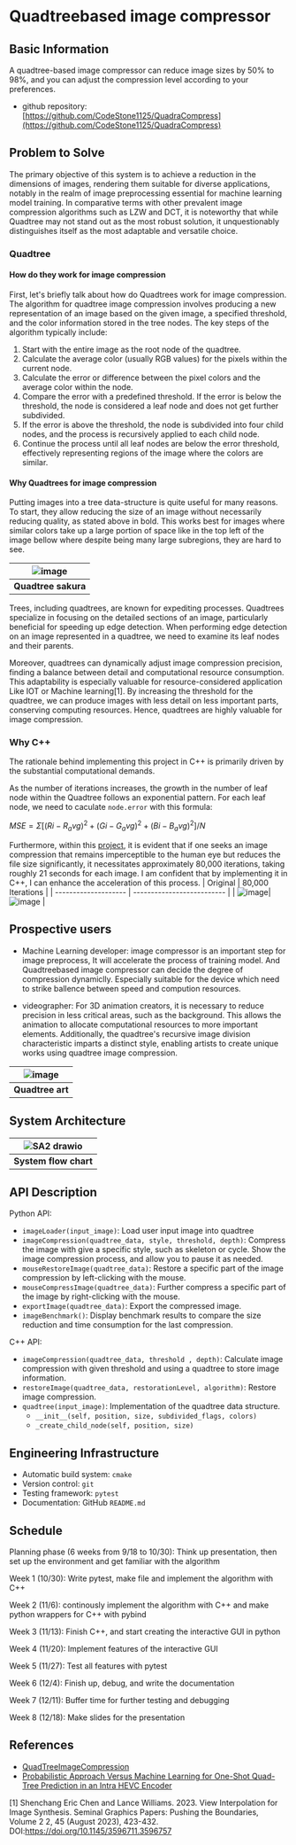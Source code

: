 # Quadtreebased image compressor 
## Basic Information

A quadtree-based image compressor can reduce image sizes by 50% to 98%,
and you can adjust the compression level according to your preferences.

* github repository: [https://github.com/CodeStone1125/QuadraCompress](https://github.com/CodeStone1125/QuadraCompress)

## Problem to Solve

The primary objective of this system is to achieve a reduction in the
dimensions of images, rendering them suitable for diverse applications,
notably in the realm of image preprocessing essential for machine
learning model training. In comparative terms with other prevalent image
compression algorithms such as LZW and DCT, it is noteworthy that while
Quadtree may not stand out as the most robust solution, it unquestionably
distinguishes itself as the most adaptable and versatile choice.

### Quadtree
#### How do they work for image compression
First, let's briefly talk about how do Quadtrees work for image
compression. The algorithm for quadtree image compression involves producing
a new representation of an image based on the given image, a specified 
threshold, and the color information stored in the tree nodes. 
The key steps of the algorithm typically include: 
1. Start with the entire image as the root node of the quadtree.
2. Calculate the average color (usually RGB values) for the pixels within
    the current node.
3. Calculate the error or difference between the pixel colors and the
   average color within the node.
4. Compare the error with a predefined threshold. If the error is below the
   threshold, the node is considered a leaf node and does not get further subdivided.
5. If the error is above the threshold, the node is subdivided into four child
    nodes, and the process is recursively applied to each child node.
6. Continue the process until all leaf nodes are below the error threshold,
    effectively representing regions of the image where the colors are similar.

#### Why Quadtrees for image compression
Putting images into a tree data-structure is quite useful for many reasons. 
To start, they allow reducing the size of an image without necessarily 
reducing quality, as stated above in bold. This works best for images where 
similar colors take up a large portion of space like in the top left of the
image bellow where despite being many large subregions, they are hard to see.


| ![image](https://github.com/CodeStone1125/nsdhw_23au/assets/72511296/b66ec4a2-0195-419f-b051-3b451d1347cc) | 
|:-----------------------------------:|
| **Quadtree sakura** |

Trees, including quadtrees, are known for expediting processes. Quadtrees 
specialize in focusing on the detailed sections of an image, particularly 
beneficial for speeding up edge detection. When performing edge detection 
on an image represented in a quadtree, we need to examine its leaf nodes and 
their parents.

Moreover, quadtrees can dynamically adjust image compression precision, 
finding a balance between detail and computational resource consumption. 
This adaptability is especially valuable for resource-considered application
Like IOT or Machine learning[1]. By increasing the threshold for the quadtree, 
we can produce images with less detail on less important parts, conserving 
computing resources. Hence, quadtrees are highly valuable for image compression.

### Why C++
The rationale behind implementing this project in C++ is primarily driven by 
the substantial computational demands.

As the number of iterations increases, the growth in the number of leaf node within the
Quadtree follows an exponential pattern. For each leaf node, we need to caculate `node.error`
with this formula:

$`MSE = Σ[(Ri - R_avg)^2 + (Gi - G_avg)^2 + (Bi - B_avg)^2] / N`$

Furthermore, within this [project](https://github.com/Inspiaaa/QuadTreeImageCompression#readme),
it is evident that if one seeks an image compression
that remains imperceptible to the human eye but reduces the file size significantly,
it necessitates approximately 80,000 iterations, taking roughly 21 seconds for each
image. I am confident that by implementing it in C++, I can enhance the acceleration
of this process.
| Original             | 80,000 Iterations          |
| -------------------- | -------------------------- |
| ![image](https://github.com/CodeStone1125/nsdhw_23au/assets/72511296/0ca3fa48-ad67-4084-87db-f5c820720f32)| ![image](https://github.com/Inspiaaa/QuadTreeImageCompression/blob/master/docs/sunset_80000.jpg) |

## Prospective users

* Machine Learning developer: image compressor is an important step for image preprocess,
   It will accelerate the process of training model. And Quadtreebased image compressor
    can decide the degree of compression dynamiclly. Especially suitable for the device
  which need to strike ballence between speed and compution resources.

* videographer: For 3D animation creators, it is necessary to reduce precision in less
  critical areas, such as the background. This allows the animation to allocate computational
  resources to more important elements. Additionally, the quadtree's recursive image
  division characteristic imparts a distinct style, enabling artists to create unique
   works using quadtree image compression.
  
| ![image](https://github.com/CodeStone1125/nsdhw_23au/assets/72511296/bf6fb00a-38ab-4a33-b07a-215f85d6484e)|
|:-----------------------------------:|
| **Quadtree art** |
  

## System Architecture

|![SA2 drawio](https://github.com/CodeStone1125/nsdhw_23au/assets/72511296/b235b4d8-bfef-4f4d-9e9b-7225d1536116)|
|:-----------------------------------:|
| **System flow chart** |

## API Description

Python API:
* `imageLoader(input_image)`: Load user input image into quadtree
* `imageCompression(quadtree_data, style, threshold, depth)`: Compress the image with give
   a specific style, such as skeleton or cycle. Show the image compression process, and
  allow you to pause it as needed.
* `mouseRestoreImage(quadtree_data)`: Restore a specific part of the image compression by
left-clicking with the mouse.
* `mouseCompressImage(quadtree_data)`: Further compress a specific part of the image by 
right-clicking with the mouse.
* `exportImage(quadtree_data)`: Export the compressed image.
* `imageBenchmark()`: Display benchmark results to compare the size reduction and time 
consumption for the last compression.

C++ API:
* `imageCompression(quadtree_data, threshold , depth)`: Calculate image compression with given threshold
   and using a quadtree to store image information.
* `restoreImage(quadtree_data, restorationLevel, algorithm)`: Restore image compression.
* `quadtree(input_image)`: Implementation of the quadtree data structure.
  *  `__init__(self, position, size, subdivided_flags, colors) `
  *  `_create_child_node(self, position, size) `


## Engineering Infrastructure
* Automatic build system: `cmake`
* Version control: `git`
* Testing framework: `pytest`
* Documentation: GitHub `README.md`

## Schedule

Planning phase (6 weeks from 9/18 to 10/30): Think up presentation, then set up the environment
and get familiar with the algorithm

Week 1 (10/30): Write pytest, make file and implement the algorithm with C++ 

Week 2 (11/6): continously implement the algorithm with C++ and make python wrappers for C++ with pybind

Week 3 (11/13): Finish C++, and start creating the interactive GUI in python

Week 4 (11/20): Implement features of the interactive GUI

Week 5 (11/27): Test all features with pytest

Week 6 (12/4): Finish up, debug, and write the documentation

Week 7 (12/11): Buffer time for further testing and debugging

Week 8 (12/18): Make slides for the presentation

## References

* [QuadTreeImageCompression](https://github.com/Inspiaaa/QuadTreeImageCompression)
* [Probabilistic Approach Versus Machine Learning for One-Shot Quad-Tree Prediction in an Intra HEVC Encoder](https://link.springer.com/article/10.1007/s11265-018-1426-z)

[1]
Shenchang Eric Chen and Lance Williams. 2023. View Interpolation for Image Synthesis. Seminal Graphics Papers: Pushing the Boundaries, Volume 2 2, 45 (August 2023), 423-432. DOI:https://doi.org/10.1145/3596711.3596757
